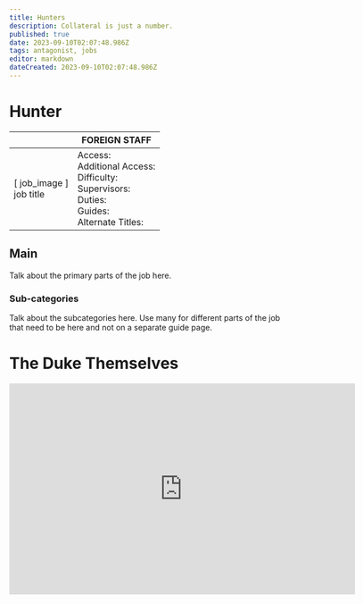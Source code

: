 ```yaml
---
title: Hunters
description: Collateral is just a number.
published: true
date: 2023-09-10T02:07:48.986Z
tags: antagonist, jobs
editor: markdown
dateCreated: 2023-09-10T02:07:48.986Z
---
```


# Hunter

|                             | FOREIGN STAFF                                                                                   |
|-----------------------------|----------------------------------------------------------------------------------------------|
| \[ job_image ]<br>job title | Access:<br>Additional Access:<br>Difficulty:<br>Supervisors:<br>Duties:<br>Guides:<br>Alternate Titles: |

## Main 
Talk about the primary parts of the job here.


### Sub-categories
Talk about the subcategories here. Use many for different parts of the job that need to be here and not on a separate guide page.

# The Duke Themselves
<iframe src="https://player.twitch.tv/?channel=thedukeofook&parent=wiki.monkestation.com" frameborder="0" allowfullscreen="true" scrolling="no" height="378" width="620"></iframe>